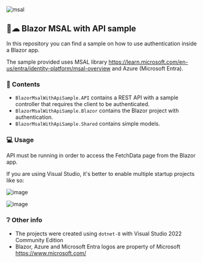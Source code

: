 ![msal](https://github.com/nich2408/BlazorMsalWithApiSample/assets/98348348/e2578c9b-5aea-426e-9b46-178ab9a0874f)


## 🔐☁ Blazor MSAL with API sample
In this repository you can find a sample on how to use authentication inside a Blazor app.

The sample provided uses MSAL library https://learn.microsoft.com/en-us/entra/identity-platform/msal-overview and Azure (Microsoft Entra).


### 📁 Contents
- `BlazorMsalWithApiSample.API` contains a REST API with a sample controller that requires the client to be authenticated.
- `BlazorMsalWithApiSample.Blazor` contains the Blazor project with authentication.
- `BlazorMsalWithApiSample.Shared` contains simple models.

### 💻 Usage
API must be running in order to access the FetchData page from the Blazor app.

If you are using Visual Studio, it's better to enable multiple startup projects like so:

![image](https://github.com/nich2408/BlazorMsalWithApiSample/assets/98348348/3f9bd6c9-1975-4bdf-8906-56944419ec8f)

![image](https://github.com/nich2408/BlazorMsalWithApiSample/assets/98348348/2a18db8c-a09c-4b2a-b492-e6155d794b2a)

### ❔ Other info
- The projects were created using `dotnet-8` with Visual Studio 2022 Community Edition
- Blazor, Azure and Microsoft Entra logos are property of Microsoft https://www.microsoft.com/
